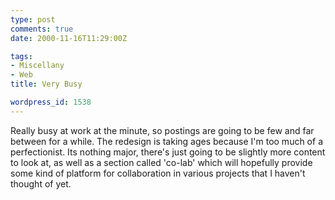 ```yaml
---
type: post
comments: true
date: 2000-11-16T11:29:00Z

tags:
- Miscellany
- Web
title: Very Busy

wordpress_id: 1538
---
```


Really busy at work at the minute, so postings are going to be few and far between for a while. The redesign is taking ages because I'm too much of a perfectionist. Its nothing major, there's just going to be slightly more content to look at, as well as a section called 'co-lab' which will hopefully provide some kind of platform for collaboration in various projects that I haven't thought of yet. 
